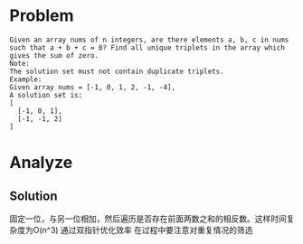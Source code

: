 # Problem
```
Given an array nums of n integers, are there elements a, b, c in nums such that a + b + c = 0? Find all unique triplets in the array which gives the sum of zero.
Note:
The solution set must not contain duplicate triplets.
Example:
Given array nums = [-1, 0, 1, 2, -1, -4],
A solution set is:
[
  [-1, 0, 1],
  [-1, -1, 2]
]
```
# Analyze
## Solution
固定一位，与另一位相加，然后遍历是否存在前面两数之和的相反数。这样时间复杂度为O(n^3)
通过双指针优化效率
在过程中要注意对重复情况的筛选
